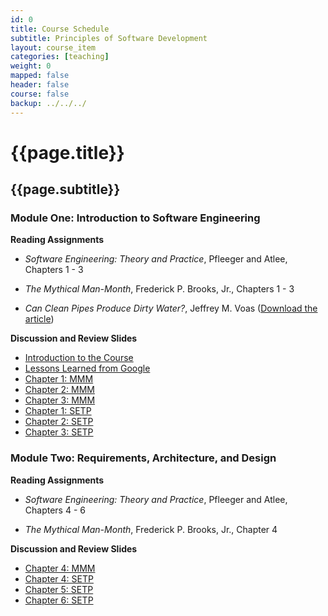 ```yaml
---
id: 0 
title: Course Schedule
subtitle: Principles of Software Development 
layout: course_item 
categories: [teaching]
weight: 0
mapped: false
header: false 
course: false 
backup: ../../../
---
```


# {{page.title}}

## {{page.subtitle}}

### Module One: Introduction to Software Engineering 

**Reading Assignments**

- <em>Software Engineering: Theory and Practice</em>, Pfleeger and Atlee, Chapters 1 - 3 <p> 
- <em>The Mythical Man-Month</em>,  Frederick P. Brooks, Jr., Chapters 1 - 3 <p>
- <em>Can Clean Pipes Produce Dirty Water?</em>, Jeffrey M. Voas ([Download the article](http://www.cigital.com/papers/download/qualitytime2.pdf*))

**Discussion and Review Slides**

<ul>

  <li> <a target="_blank" href ="{{site.baseurl}}teaching/cs290F2013/provide/slides/module1/cs290F2013-introduction.html">Introduction to the Course</a>

  <li> <a target="_blank" href ="{{site.baseurl}}teaching/cs290F2013/provide/slides/module1/cs290F2013-lessons.html">Lessons Learned from Google</a>

  <li> <a target="_blank" href ="{{site.baseurl}}teaching/cs290F2013/provide/slides/module1/cs290F2013-mmm1.html">Chapter 1: MMM</a>

  <li> <a target="_blank" href ="{{site.baseurl}}teaching/cs290F2013/provide/slides/module1/cs290F2013-mmm2.html">Chapter 2: MMM</a>

  <li> <a target="_blank" href ="{{site.baseurl}}teaching/cs290F2013/provide/slides/module1/cs290F2013-mmm3.html">Chapter 3: MMM</a>

  <li> <a target="_blank" href ="{{site.baseurl}}teaching/cs290F2013/provide/slides/module1/cs290F2013-chapter1.html">Chapter 1: SETP</a>

  <li> <a target="_blank" href ="{{site.baseurl}}teaching/cs290F2013/provide/slides/module1/cs290F2013-chapter2.html">Chapter 2: SETP</a>

  <li> <a target="_blank" href ="{{site.baseurl}}teaching/cs290F2013/provide/slides/module1/cs290F2013-chapter3.html">Chapter 3: SETP</a>
</ul>

### Module Two: Requirements, Architecture, and Design

**Reading Assignments**

- <em>Software Engineering: Theory and Practice</em>, Pfleeger and Atlee, Chapters 4 - 6<p> 
- <em>The Mythical Man-Month</em>,  Frederick P. Brooks, Jr., Chapter 4 <p>

**Discussion and Review Slides**

<ul>

  <li> <a target="_blank" href ="{{site.baseurl}}teaching/cs290F2013/provide/slides/module2/cs290F2013-mmm4.html">Chapter 4: MMM</a>

  <li> <a target="_blank" href ="{{site.baseurl}}teaching/cs290F2013/provide/slides/module2/cs290F2013-chapter4.html">Chapter 4: SETP</a>

  <li> <a target="_blank" href ="{{site.baseurl}}teaching/cs290F2013/provide/slides/module2/cs290F2013-chapter5.html">Chapter 5: SETP</a>

  <li> <a target="_blank" href ="{{site.baseurl}}teaching/cs290F2013/provide/slides/module2/cs290F2013-chapter6.html">Chapter 6: SETP</a>
</ul>



